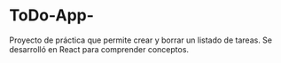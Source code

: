 # ToDo-App-
Proyecto de práctica que permite crear y borrar un listado de tareas. Se desarrolló en React  para comprender conceptos.
